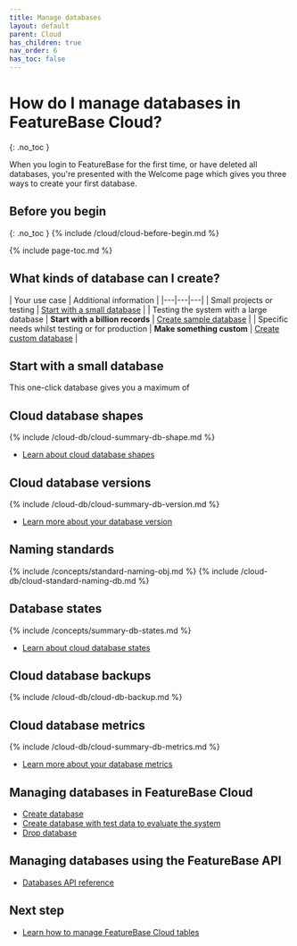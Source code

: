 ```yaml
---
title: Manage databases
layout: default
parent: Cloud
has_children: true
nav_order: 6
has_toc: false
---
```


# How do I manage databases in FeatureBase Cloud?
{: .no_toc }

When you login to FeatureBase for the first time, or have deleted all databases, you're presented with the Welcome page which gives you three ways to create your first database.

## Before you begin
{: .no_toc }
{% include /cloud/cloud-before-begin.md %}

{% include page-toc.md %}

## What kinds of database can I create?

| Your use case | Additional information |
|---|---|---|
| Small projects or testing | [Start with a small database](#start-with-a-small-database) |
| Testing the system with a large database | **Start with a billion records** | [Create sample database](/docs/cloud/cloud-databases/cloud-db-create-sample) |
| Specific needs whilst testing or for production | **Make something custom** | [Create custom database](/docs/cloud/cloud-databases/cloud-db-create) |

## Start with a small database

This one-click database gives you a maximum of 

<!-- NOTE TO SELF
Changes to UI means cloud db shapes only relevant to cloud-db-create
Next step for start small and cloud-db-create is to create tables.
And from create tables you get to import/ingest
-->

## Cloud database shapes

{% include /cloud-db/cloud-summary-db-shape.md %}

* [Learn about cloud database shapes](/docs/cloud/cloud-databases/cloud-db-shape)

## Cloud database versions

{% include /cloud-db/cloud-summary-db-version.md %}

* [Learn more about your database version](/docs/cloud/cloud-databases/cloud-db-versions)

## Naming standards

{% include /concepts/standard-naming-obj.md %}
{% include /cloud-db/cloud-standard-naming-db.md %}

## Database states

{% include /concepts/summary-db-states.md %}

* [Learn about cloud database states](/docs/cloud/cloud-databases/cloud-db-states)

## Cloud database backups

{% include /cloud-db/cloud-db-backup.md %}

## Cloud database metrics

{% include /cloud-db/cloud-summary-db-metrics.md %}

- [Learn more about your database metrics](/docs/cloud/cloud-databases/cloud-db-metrics)

## Managing databases in FeatureBase Cloud

* [Create database](/docs/cloud/cloud-databases/cloud-db-create)
* [Create database with test data to evaluate the system](/docs/cloud/cloud-databases/cloud-db-create-sample)
* [Drop database](/docs/cloud/cloud-databases/cloud-db-delete)

## Managing databases using the FeatureBase API

* [Databases API reference](https://api-docs-featurebase-cloud.redoc.ly/latest#tag/Databases)

## Next step

* [Learn how to manage FeatureBase Cloud tables](/docs/cloud/cloud-tables/cloud-table-manage)
